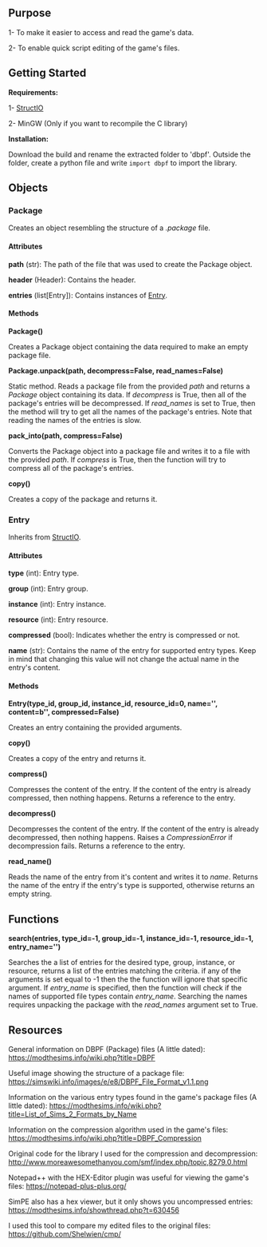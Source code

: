 ## Purpose

1- To make it easier to access and read the game's data.

2- To enable quick script editing of the game's files.

## Getting Started

**Requirements:** 

1- [StructIO](https://github.com/lingeringwillx/StructIO)

2- MinGW (Only if you want to recompile the C library)

**Installation:**

Download the build and rename the extracted folder to 'dbpf'. Outside the folder, create a python file and write `import dbpf` to import the library.

## Objects

### Package

Creates an object resembling the structure of a *.package* file.

#### Attributes

**path** (str): The path of the file that was used to create the Package object.

**header** (Header): Contains the header.

**entries** (list\[Entry]): Contains instances of [Entry](#Entry).

#### Methods

**Package()**

Creates a Package object containing the data required to make an empty package file.

**Package.unpack(path, decompress=False, read_names=False)**

Static method. Reads a package file from the provided *path* and returns a *Package* object containing its data. If *decompress* is True, then all of the package's entries will be decompressed. If *read_names* is set to True, then the method will try to get all the names of the package's entries. Note that reading the names of the entries is slow.

**pack_into(path, compress=False)**

Converts the Package object into a package file and writes it to a file with the provided *path*. If *compress* is True, then the function will try to compress all of the package's entries.

**copy()**

Creates a copy of the package and returns it.

### Entry

Inherits from [StructIO](https://github.com/lingeringwillx/StructIO).

#### Attributes

**type** (int): Entry type.

**group** (int): Entry group.

**instance** (int): Entry instance.

**resource** (int): Entry resource.

**compressed** (bool): Indicates whether the entry is compressed or not.

**name** (str): Contains the name of the entry for supported entry types. Keep in mind that changing this value will not change the actual name in the entry's content.

#### Methods

**Entry(type_id, group_id, instance_id, resource_id=0, name='', content=b'', compressed=False)**

Creates an entry containing the provided arguments.

**copy()**

Creates a copy of the entry and returns it.

**compress()**

Compresses the content of the entry. If the content of the entry is already compressed, then nothing happens. Returns a reference to the entry.

**decompress()**

Decompresses the content of the entry. If the content of the entry is already decompressed, then nothing happens. Raises a *CompressionError* if decompression fails. Returns a reference to the entry.

**read_name()**

Reads the name of the entry from it's content and writes it to *name*. Returns the name of the entry if the entry's type is supported, otherwise returns an empty string.

## Functions

**search(entries, type_id=-1, group_id=-1, instance_id=-1, resource_id=-1, entry_name='')**

Searches the a list of entries for the desired type, group, instance, or resource, returns a list of the entries matching the criteria. if any of the arguments is set equal to -1 then the the function will ignore that specific argument. If *entry_name* is specified, then the function will check if the names of supported file types contain *entry_name*. Searching the names requires unpacking the package with the *read_names* argument set to True.

## Resources
General information on DBPF (Package) files (A little dated): https://modthesims.info/wiki.php?title=DBPF

Useful image showing the structure of a package file: https://simswiki.info/images/e/e8/DBPF_File_Format_v1.1.png

Information on the various entry types found in the game's package files (A little dated): https://modthesims.info/wiki.php?title=List_of_Sims_2_Formats_by_Name

Information on the compression algorithm used in the game's files: https://modthesims.info/wiki.php?title=DBPF_Compression

Original code for the library I used for the compression and decompression: http://www.moreawesomethanyou.com/smf/index.php/topic,8279.0.html

Notepad++ with the HEX-Editor plugin was useful for viewing the game's files: https://notepad-plus-plus.org/

SimPE also has a hex viewer, but it only shows you uncompressed entries: https://modthesims.info/showthread.php?t=630456

I used this tool to compare my edited files to the original files: https://github.com/Shelwien/cmp/
